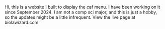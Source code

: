 Hi, this is a website I built to display the caf menu. I have been working on it since September 2024. 
I am not a comp sci major, and this is just a hobby, so the updates might be a little infrequent.
View the live page at biolawizard.com

